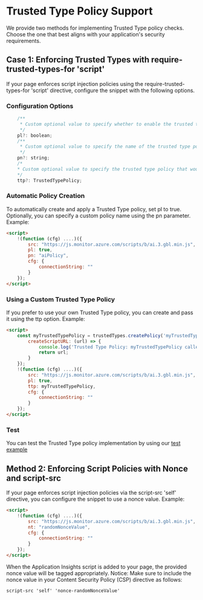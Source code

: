 # Trusted Type Policy Support

We provide two methods for implementing Trusted Type policy checks. Choose the one that best aligns with your application's security requirements.

## Case 1: Enforcing Trusted Types with require-trusted-types-for 'script'
If your page enforces script injection policies using the require-trusted-types-for 'script' directive, configure the snippet with the following options.

### Configuration Options
```js
    /**
     * Custom optional value to specify whether to enable the trusted type policy check on snippet
     */
    pl?: boolean;
    /**
     * Custom optional value to specify the name of the trusted type policy that would be implemented on the snippet, default is 'aiPolicy'
     */
    pn?: string;
    /*
    * Custom optional value to specify the trusted type policy that would be applied on the snippet src
    */
    ttp?: TrustedTypePolicy;
```
### Automatic Policy Creation
To automatically create and apply a Trusted Type policy, set pl to true. Optionally, you can specify a custom policy name using the pn parameter.
Example:
```html
<script>
    !(function (cfg) ....)({
        src: "https://js.monitor.azure.com/scripts/b/ai.3.gbl.min.js",
        pl: true,
        pn: "aiPolicy",
        cfg: {
            connectionString: ""
        }
    });
</script>
```
### Using a Custom Trusted Type Policy
If you prefer to use your own Trusted Type policy, you can create and pass it using the ttp option.
Example:
```html
<script>
    const myTrustedTypePolicy = trustedTypes.createPolicy('myTrustedTypePolicy', {
        createScriptURL: (url) => {
            console.log('Trusted Type Policy: myTrustedTypePolicy called with URL:', url);
            return url;
        }
    });
    !(function (cfg) ....)({
        src: "https://js.monitor.azure.com/scripts/b/ai.3.gbl.min.js",
        pl: true,
        ttp: myTrustedTypePolicy,
        cfg: {
            connectionString: ""
        }
    });
</script>
```
### Test
You can test the Trusted Type policy implementation by using our [test example](./Tests/manual/cspUsePolicyTest.html)

## Method 2: Enforcing Script Policies with Nonce and script-src
If your page enforces script injection policies via the script-src 'self' directive, you can configure the snippet to use a nonce value.
Example:
```html
<script>
    !(function (cfg) ....)({
        src: "https://js.monitor.azure.com/scripts/b/ai.3.gbl.min.js",
        nt: "randomNonceValue",
        cfg: {
            connectionString: ""
        }
    });
</script>
```
When the Application Insights script is added to your page, the provided nonce value will be tagged appropriately.
Notice: Make sure to include the nonce value in your Content Security Policy (CSP) directive as follows:
```html
script-src 'self' 'nonce-randomNonceValue'
```